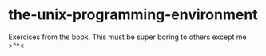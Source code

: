 # the-unix-programming-environment

Exercises from the book. This must be super boring to others except me >^^<
